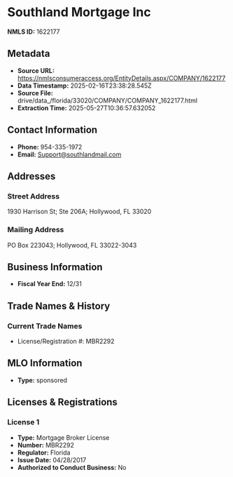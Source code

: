 # Southland Mortgage Inc

**NMLS ID:** 1622177

## Metadata
- **Source URL:** https://nmlsconsumeraccess.org/EntityDetails.aspx/COMPANY/1622177
- **Data Timestamp:** 2025-02-16T23:38:28.545Z
- **Source File:** drive/data_/florida/33020/COMPANY/COMPANY_1622177.html
- **Extraction Time:** 2025-05-27T10:36:57.632052

## Contact Information
- **Phone:** 954-335-1972
- **Email:** Support@southlandmail.com

## Addresses
### Street Address
1930 Harrison St; Ste 206A; Hollywood, FL 33020

### Mailing Address
PO Box 223043; Hollywood, FL 33022-3043

## Business Information
- **Fiscal Year End:** 12/31

## Trade Names & History
### Current Trade Names
- License/Registration #: MBR2292

## MLO Information
- **Type:** sponsored

## Licenses & Registrations

### License 1
- **Type:** Mortgage Broker License
- **Number:** MBR2292
- **Regulator:** Florida
- **Issue Date:** 04/28/2017
- **Authorized to Conduct Business:** No
